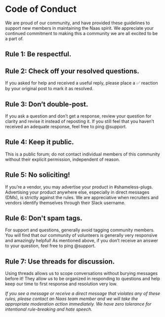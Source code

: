 # Code of Conduct

We are proud of our community, and have provided these guidelines to support new members in maintaining the Naas spirit. We appreciate your continued commitment to making this a community we are all excited to be a part of.

## Rule 1: Be respectful.

## Rule 2: Check off your resolved questions.

If you asked for help and received a useful reply, please place a ✅ reaction by your original post to mark it as resolved.

## Rule 3: Don’t double-post.

If you ask a question and don’t get a response, review your question for clarity and revise it instead of reposting it. If you still feel that you haven’t received an adequate response, feel free to ping @support.

## Rule 4: Keep it public.

This is a public forum; do not contact individual members of this community without their explicit permission, independent of reason.

## Rule 5: No soliciting!

If you’re a vendor, you may advertise your product in \#shameless-plugs. Advertising your product anywhere else, especially in direct messages \(DMs\), is strictly against the rules. We are appreciative when recruiters and vendors identify themselves through their Slack username.

## Rule 6: Don't spam tags.

For support and questions, generally avoid tagging community members. You will find that our community of volunteers is generally very responsive and amazingly helpful! As mentioned above, if you don’t receive an answer to your question, feel free to ping @support.

## Rule 7: Use threads for discussion.

Using threads allows us to scope conversations without burying messages before it! They allow us to be organized in responding to questions and help keep our time to first response and resolution very low.

_If you see a message or receive a direct message that violates any of these rules, please contact an Naas team member and we will take the appropriate moderation action immediately. We have zero tolerance for intentional rule-breaking and hate speech._

